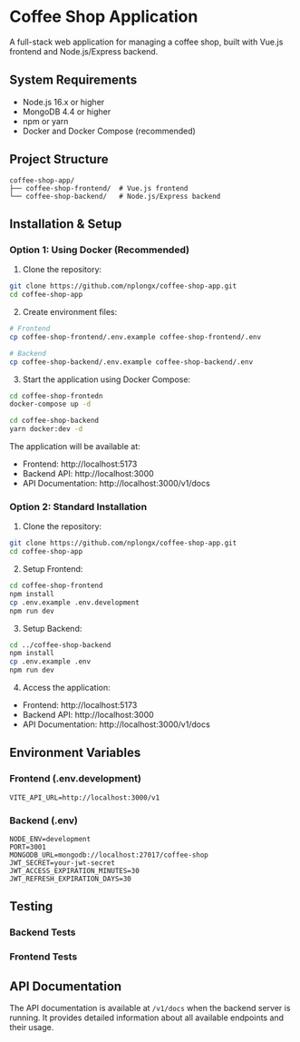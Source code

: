# Coffee Shop Application

A full-stack web application for managing a coffee shop, built with Vue.js frontend and Node.js/Express backend.

## System Requirements

- Node.js 16.x or higher
- MongoDB 4.4 or higher
- npm or yarn
- Docker and Docker Compose (recommended)

## Project Structure

```
coffee-shop-app/
├── coffee-shop-frontend/  # Vue.js frontend
└── coffee-shop-backend/   # Node.js/Express backend
```

## Installation & Setup

### Option 1: Using Docker (Recommended)

1. Clone the repository:
```bash
git clone https://github.com/nplongx/coffee-shop-app.git
cd coffee-shop-app
```

2. Create environment files:
```bash
# Frontend
cp coffee-shop-frontend/.env.example coffee-shop-frontend/.env

# Backend
cp coffee-shop-backend/.env.example coffee-shop-backend/.env
```

3. Start the application using Docker Compose:
```bash
cd coffee-shop-frontedn
docker-compose up -d

cd coffee-shop-backend
yarn docker:dev -d
```

The application will be available at:
- Frontend: http://localhost:5173
- Backend API: http://localhost:3000
- API Documentation: http://localhost:3000/v1/docs

### Option 2: Standard Installation

1. Clone the repository:
```bash
git clone https://github.com/nplongx/coffee-shop-app.git
cd coffee-shop-app
```

2. Setup Frontend:
```bash
cd coffee-shop-frontend
npm install
cp .env.example .env.development
npm run dev
```

3. Setup Backend:
```bash
cd ../coffee-shop-backend
npm install
cp .env.example .env
npm run dev
```

4. Access the application:
- Frontend: http://localhost:5173
- Backend API: http://localhost:3000
- API Documentation: http://localhost:3000/v1/docs

## Environment Variables

### Frontend (.env.development)
```
VITE_API_URL=http://localhost:3000/v1
```

### Backend (.env)
```
NODE_ENV=development
PORT=3001
MONGODB_URL=mongodb://localhost:27017/coffee-shop
JWT_SECRET=your-jwt-secret
JWT_ACCESS_EXPIRATION_MINUTES=30
JWT_REFRESH_EXPIRATION_DAYS=30
```

## Testing

### Backend Tests

### Frontend Tests

## API Documentation

The API documentation is available at `/v1/docs` when the backend server is running. It provides detailed information about all available endpoints and their usage.
